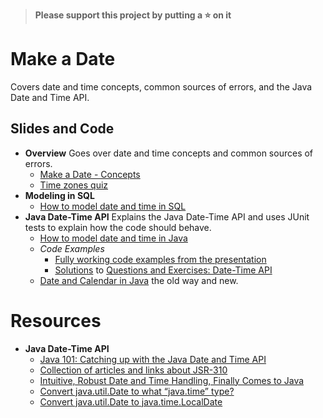 > **Please support this project by putting a :star: on it**

# Make a Date

Covers date and time concepts, common sources of errors, and the Java Date and Time API.

## Slides and Code

- **Overview**
  Goes over date and time concepts and common sources of errors.
  - [Make a Date - Concepts](https://sualeh.github.io/make-a-date/make-a-date/make-a-date.pdf)
  - [Time zones quiz](TimeZones.md)
- **Modeling in SQL**
  - [How to model date and time in SQL](https://sualeh.github.io/make-a-date/modeling-in-sql/modeling-in-sql.pdf)
- **Java Date-Time API**
  Explains the Java Date-Time API and uses JUnit tests to explain how the code should behave.
  - [How to model date and time in Java](https://sualeh.github.io/make-a-date/modeling-in-java/modeling-in-java.pdf)
  - _Code Examples_
    - [Fully working code examples from the presentation](https://github.com/sualeh/make-a-date/tree/main/Java/src/main/java/us/fatehi/timeapi/presentation)
    - [Solutions](https://github.com/sualeh/make-a-date/tree/main/Java/src/main/java/us/fatehi/timeapi/exercises) to [Questions and Exercises: Date-Time API](http://docs.oracle.com/javase/tutorial/datetime/iso/QandE/questions.html)
  - [Date and Calendar in Java](https://docs.google.com/presentation/d/1iZZA0kTi3noP2wdnpHZLzHReynnBJ_yCSNmzqQPt_ew/edit?usp=sharing) the old way and new.



# Resources

- **Java Date-Time API**
  - [Java 101: Catching up with the Java Date and Time API](http://www.javaworld.com/article/2078757/java-se/java-se-java-101-the-next-generation-it-s-time-for-a-change.html)
  - [Collection of articles and links about JSR-310](http://www.threeten.org/links.html)
  - [Intuitive, Robust Date and Time Handling, Finally Comes to Java](https://www.infoq.com/articles/java.time)
  - [Convert java.util.Date to what “java.time” type?](http://stackoverflow.com/questions/36639154/convert-java-util-date-to-what-java-time-type)
  - [Convert java.util.Date to java.time.LocalDate](http://stackoverflow.com/questions/21242110/convert-java-util-date-to-java-time-localdate/21242111#21242111)
